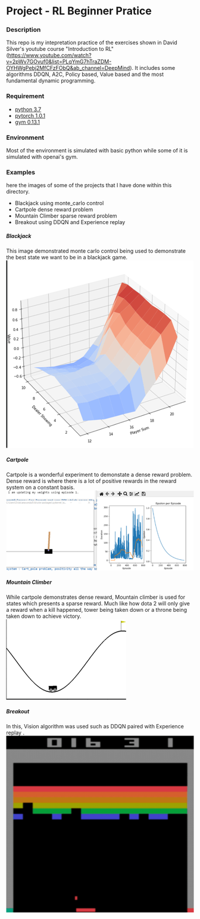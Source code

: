 # Project - RL Beginner Pratice

### Description
This repo is my intepretation practice of the exercises shown in David Silver's youtube course "Introduction to RL" (https://www.youtube.com/watch?v=2pWv7GOvuf0&list=PLqYmG7hTraZDM-OYHWgPebj2MfCFzFObQ&ab_channel=DeepMind). 
It includes some algorithms DDQN, A2C, Policy based, Value based and the most fundamental dynamic programming.

### Requirement
* [python 3.7](https://www.python.org) 
* [pytorch 1.0.1](https://pytorch.org/)
* [gym 0.13.1](https://github.com/openai/gym)

### Environment

Most of the environment is simulated with basic python while some of it is simulated with openai's gym.

### Examples 
here the images of some of the projects that I have done within this directory.
* Blackjack using monte_carlo control
* Cartpole dense reward problem
* Mountain Climber sparse reward problem
* Breakout using DDQN and Experience replay

##### Blackjack
This image demonstrated monte carlo control being used to demonstrate the best state we want to be in a blackjack game.
![blackjack](pictures/monte_carlo_control.png)

##### Cartpole
Cartpole is a wonderful experiment to demonstate a dense reward problem.
Dense reward is where there is a lot of positive rewards in the reward system on a constant basis.
![dense reward](pictures/cartpole.png)

##### Mountain Climber 
While cartpole demonstrates dense reward, Mountain climber is used for states which presents a sparse reward.
Much like how dota 2 will only give a reward when a kill happened, tower being taken down or a throne being taken down to achieve victory.
![sparse reward](pictures/mountain.png)

##### Breakout 
In this, Vision algorithm was used such as DDQN paired with Experience replay .
![breakout](pictures/breakoutDDQN.png)

